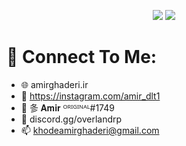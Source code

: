  <div align="center">

![](https://github-readme-stats.vercel.app/api?username=AmirGhaderiDev&theme=gruvbox)
![](https://github-readme-stats.vercel.app/api/top-langs/?username=AmirGhaderiDev&theme=gruvbox)

<div align="left">

# 🌟 Connect To Me:
 - 🌐  amirghaderi.ir<br> 
 - 🌱  https://instagram.com/amir_dlt1<br>
 - 👯  㣊 𝐀𝐦𝐢𝐫 ᴼᴿᴵᴳᴵᴺᴬᴸ#1749<br>
 - 💬  discord.gg/overlandrp<br>
 - 📫  khodeamirghaderi@gmail.com<br>
